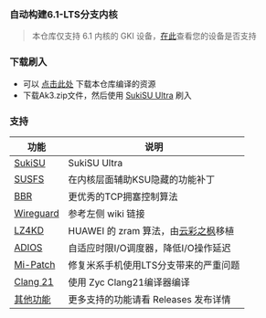 ### 自动构建6.1-LTS分支内核

> 本仓库仅支持 6.1 内核的 GKI 设备，[在此](https://source.android.com/docs/core/architecture/kernel/gki-release-builds?hl=zh-cn)查看您的设备是否支持

### 下载刷入
- 可以 [点击此处](https://github.com/OgayCn/GKI-Kernel-Action/releases) 下载本仓库编译的资源
- 下载Ak3.zip文件，然后使用 [SukiSU Ultra](https://github.com/ShirkNeko/SukiSU-Ultra) 刷入

### 支持
| 功能 | 说明 |
| --- | --- |
| [SukiSU](https://github.com/ShirkNeko/SukiSU-Ultra) | SukiSU Ultra |
| [SUSFS](https://gitlab.com/simonpunk/susfs4ksu) | 在内核层面辅助KSU隐藏的功能补丁 |
| [BBR](https://blog.thinkin.top/archives/ke-pu-bbrdao-di-shi-shi-me) | 更优秀的TCP拥塞控制算法 |
| [Wireguard](https://zh.wikipedia.org/wiki/WireGuard) | 参考左侧 wiki 链接 |
| [LZ4KD](https://github.com/ShirkNeko/SukiSU_patch/tree/main/other) | HUAWEI 的 zram 算法，由[云彩之枫](https://github.com/yspbwx2010)移植 |
| [ADIOS](https://github.com/firelzrd/adios) | 自适应时限I/O调度器，降低I/O操作延迟 |
| [Mi-Patch](https://github.com/OgayCn/Kernel-Patch) | 修复米系手机使用LTS分支带来的严重问题 |
| [Clang 21](https://github.com/ZyCromerZ/Clang) | 使用 Zyc Clang21编译器编译 |
| [其他功能](https://github.com/OgayCn/Kernel-Action/releases) | 更多支持的功能请看 Releases 发布详情 |